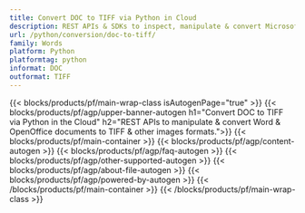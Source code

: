 ```yaml
---
title: Convert DOC to TIFF via Python in Cloud
description: REST APIs & SDKs to inspect, manipulate & convert Microsoft Word & OpenOffice documents..
url: /python/conversion/doc-to-tiff/
family: Words
platform: Python
platformtag: python
informat: DOC
outformat: TIFF
---
```


{{< blocks/products/pf/main-wrap-class isAutogenPage="true" >}}
{{< blocks/products/pf/agp/upper-banner-autogen h1="Convert DOC to TIFF via Python in the Cloud" h2="REST APIs to manipulate & convert Word & OpenOffice documents to TIFF & other images formats.">}}
{{< blocks/products/pf/main-container >}}
{{< blocks/products/pf/agp/content-autogen >}}
{{< blocks/products/pf/agp/faq-autogen >}}
{{< blocks/products/pf/agp/other-supported-autogen >}}
{{< blocks/products/pf/agp/about-file-autogen >}}
{{< blocks/products/pf/agp/powered-by-autogen >}}
{{< /blocks/products/pf/main-container >}}
{{< /blocks/products/pf/main-wrap-class >}}